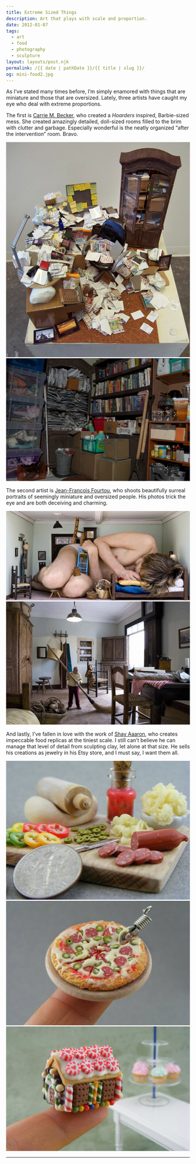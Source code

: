 ```yaml
---
title: Extreme Sized Things
description: Art that plays with scale and proportion.
date: 2012-01-07
tags: 
  - art
  - food
  - photography
  - sculpture
layout: layouts/post.njk
permalink: /{{ date | pathDate }}/{{ title | slug }}/
og: mini-food2.jpg
---
```


As I’ve stated many times before, I’m simply enamored with things that are miniature and those that are oversized. Lately, three artists have caught my eye who deal with extreme proportions.

The first is [Carrie M. Becker](www.carriembecker.me), who created a _Hoarders_ inspired, Barbie-sized mess. She created amazingly detailed, doll-sized rooms filled to the brim with clutter and garbage. Especially wonderful is the neatly organized “after the intervention” room. Bravo.

![doll-sized cluttered office](/img/hoarder-barbie1.jpg)![doll-sized cluttered garage](/img/hoarder-barbie2.jpg)

The second artist is [Jean-Francois Fourtou](http://fourtou.aeroplastics.net/), who shoots beautifully surreal portraits of seemingly miniature and oversized people. His photos trick the eye and are both deceiving and charming.

![a giant man in a normal sized room](/img/big-little-people1.jpg)![a tiny man sweeps with a normal sized broom](/img/big-little-people2.jpg)

And lastly, I’ve fallen in love with the work of [Shay Aaaron](http://www.etsy.com/shop/shayaaron), who creates impeccable food replicas at the tiniest scale. I still can’t believe he can manage that level of detail from sculpting clay, let alone at that size. He sells his creations as jewelry in his Etsy store, and I must say, I want them all.

![miniature cutting board with charuterie and veggies](/img/mini-food1.jpg)![a tiny pizze on a person’s fingertip](/img/mini-food2.jpg)![a tiny gingerbread house on a person’s fingertip](/img/mini-food3.jpg)

---
